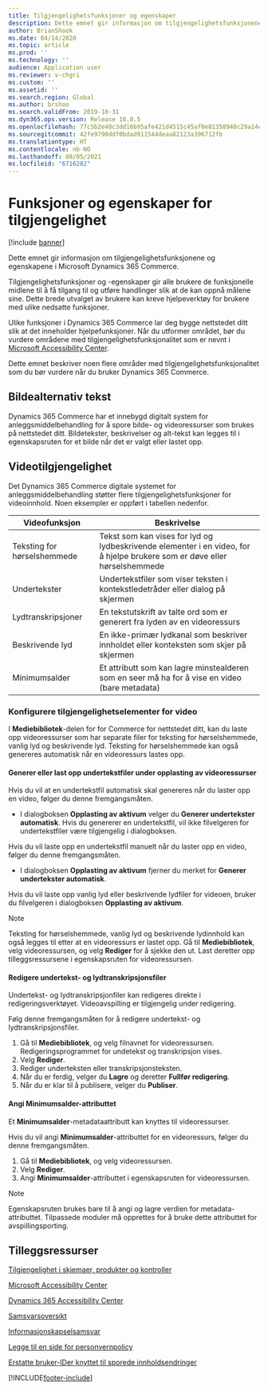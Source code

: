```yaml
---
title: Tilgjengelighetsfunksjoner og egenskaper
description: Dette emnet gir informasjon om tilgjengelighetsfunksjonene og egenskapene i Microsoft Dynamics 365 Commerce.
author: BrianShook
ms.date: 04/14/2020
ms.topic: article
ms.prod: ''
ms.technology: ''
audience: Application user
ms.reviewer: v-chgri
ms.custom: ''
ms.assetid: ''
ms.search.region: Global
ms.author: brshoo
ms.search.validFrom: 2019-10-31
ms.dyn365.ops.version: Release 10.0.5
ms.openlocfilehash: 77c5b2e40c3dd16b95afe421d4515c45af0e81358940c29a14c03754c39a076e
ms.sourcegitcommit: 42fe9790ddf0bdad911544deaa82123a396712fb
ms.translationtype: HT
ms.contentlocale: nb-NO
ms.lasthandoff: 08/05/2021
ms.locfileid: "6716282"
---
```

# <a name="accessibility-features-and-capabilities"></a>Funksjoner og egenskaper for tilgjengelighet

[!include [banner](includes/banner.md)]

Dette emnet gir informasjon om tilgjengelighetsfunksjonene og egenskapene i Microsoft Dynamics 365 Commerce.

Tilgjengelighetsfunksjoner og -egenskaper gir alle brukere de funksjonelle midlene til å få tilgang til og utføre handlinger slik at de kan oppnå målene sine. Dette brede utvalget av brukere kan kreve hjelpeverktøy for brukere med ulike nedsatte funksjoner.

Ulike funksjoner i Dynamics 365 Commerce lar deg bygge nettstedet ditt slik at det inneholder hjelpefunksjoner. Når du utformer området, bør du vurdere områdene med tilgjengelighetsfunksjonalitet som er nevnt i [Microsoft Accessibility Center](https://www.microsoft.com/accessibility). 

Dette emnet beskriver noen flere områder med tilgjengelighetsfunksjonalitet som du bør vurdere når du bruker Dynamics 365 Commerce.

## <a name="image-alt-text"></a>Bildealternativ tekst

Dynamics 365 Commerce har et innebygd digitalt system for anleggsmiddelbehandling for å spore bilde- og videoressurser som brukes på nettstedet ditt. Bildetekster, beskrivelser og alt-tekst kan legges til i egenskapsruten for et bilde når det er valgt eller lastet opp.

## <a name="video-accessibility"></a>Videotilgjengelighet

Det Dynamics 365 Commerce digitale systemet for anleggsmiddelbehandling støtter flere tilgjengelighetsfunksjoner for videoinnhold. Noen eksempler er oppført i tabellen nedenfor.

| Videofunksjon               | Beskrivelse |
|-----------------------------|-------------|
| Teksting for hørselshemmede      | Tekst som kan vises for lyd og lydbeskrivende elementer i en video, for å hjelpe brukere som er døve eller hørselshemmede |
| Undertekster                   | Undertekstfiler som viser teksten i kontekstledetråder eller dialog på skjermen |
| Lydtranskripsjoner           | En tekstutskrift av talte ord som er generert fra lyden av en videoressurs |
| Beskrivende lyd           | En ikke-primær lydkanal som beskriver innholdet eller konteksten som skjer på skjermen |
| Minimumsalder            | Et attributt som kan lagre minstealderen som en seer må ha for å vise en video (bare metadata) |

### <a name="configure-video-accessibility-elements"></a>Konfigurere tilgjengelighetselementer for video

I **Mediebibliotek**-delen for for Commerce for nettstedet ditt, kan du laste opp videoressurser som har separate filer for teksting for hørselshemmede, vanlig lyd og beskrivende lyd. Teksting for hørselshemmede kan også genereres automatisk når en videoressurs lastes opp.

#### <a name="generate-or-upload-closed-caption-files-during-video-asset-upload"></a>Generer eller last opp undertekstfiler under opplasting av videoressurser

Hvis du vil at en undertekstfil automatisk skal genereres når du laster opp en video, følger du denne fremgangsmåten.

- I dialogboksen **Opplasting av aktivum** velger du **Generer undertekster automatisk**. Hvis du genererer en undertekstfil, vil ikke filvelgeren for undertekstfiler være tilgjengelig i dialogboksen.

Hvis du vil laste opp en undertekstfil manuelt når du laster opp en video, følger du denne fremgangsmåten.

- I dialogboksen **Opplasting av aktivum** fjerner du merket for **Generer undertekster automatisk**.

Hvis du vil laste opp vanlig lyd eller beskrivende lydfiler for videoen, bruker du filvelgeren i dialogboksen **Opplasting av aktivum**.

> [!NOTE]
> Teksting for hørselshemmede, vanlig lyd og beskrivende lydinnhold kan også legges til etter at en videoressurs er lastet opp. Gå til **Mediebibliotek**, velg videoressursen, og velg **Rediger** for å sjekke den ut. Last deretter opp tilleggsressursene i egenskapsruten for videoressursen.

#### <a name="edit-cc-and-audio-transcript-files"></a>Redigere undertekst- og lydtranskripsjonsfiler

Undertekst- og lydtranskripsjonfiler kan redigeres direkte i redigeringsverktøyet. Videoavspilling er tilgjengelig under redigering.

Følg denne fremgangsmåten for å redigere undertekst- og lydtranskripsjonsfiler.

1. Gå til **Mediebibliotek**, og velg filnavnet for videoressursen. Redigeringsprogrammet for undetekst og transkripsjon vises.
1. Velg **Rediger**.
1. Rediger underteksten eller transkripsjonsteksten.
1. Når du er ferdig, velger du **Lagre** og deretter **Fullfør redigering**.
1. Når du er klar til å publisere, velger du **Publiser**.

#### <a name="set-the-minimum-age-attribute"></a>Angi Minimumsalder-attributtet

Et **Minimumsalder**-metadataattributt kan knyttes til videoressurser.

Hvis du vil angi **Minimumsalder**-attributtet for en videoressurs, følger du denne fremgangsmåten.

1. Gå til **Mediebibliotek**, og velg videoressursen.
1. Velg **Rediger**.
1. Angi **Minimumsalder**-attributtet i egenskapsruten for videoressursen.

> [!NOTE]
> Egenskapsruten brukes bare til å angi og lagre verdien for metadata-attributtet. Tilpassede moduler må opprettes for å bruke dette attributtet for avspillingsporting.

## <a name="additional-resources"></a>Tilleggsressurser

[Tilgjengelighet i skjemaer, produkter og kontroller](/dynamics365/unified-operations/dev-itpro/user-interface/enable-accessibility)

[Microsoft Accessibility Center](https://www.microsoft.com/accessibility)

[Dynamics 365 Accessibility Center](/dynamics365/get-started/accessibility/index)

[Samsvarsoversikt](compliance-overview.md)

[Informasjonskapselsamsvar](cookie-compliance.md)

[Legge til en side for personvernpolicy](add-privacy-page.md)

[Erstatte bruker-IDer knyttet til sporede innholdsendringer](replace-IDs-tracked-changes.md)


[!INCLUDE[footer-include](../includes/footer-banner.md)]
